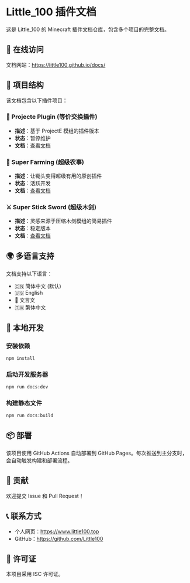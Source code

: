 # Little_100 插件文档

这是 Little_100 的 Minecraft 插件文档仓库，包含多个项目的完整文档。

## 🚀 在线访问

文档网站：https://little100.github.io/docs/

## 📁 项目结构

该文档包含以下插件项目：

### 🔄 Projecte Plugin (等价交换插件)
- **描述**：基于 ProjectE 模组的插件版本
- **状态**：暂停维护
- **文档**：[查看文档](https://little100.github.io/docs/guide/projecte/)

### 🌾 Super Farming (超级农事)
- **描述**：让锄头变得超级有用的原创插件
- **状态**：活跃开发
- **文档**：[查看文档](https://little100.github.io/docs/guide/super-farming/)

### ⚔️ Super Stick Sword (超级木剑)
- **描述**：灵感来源于压缩木剑模组的简易插件
- **状态**：稳定版本
- **文档**：[查看文档](https://little100.github.io/docs/guide/super-stick-sword/)

## 🌍 多语言支持

文档支持以下语言：
- 🇨🇳 简体中文 (默认)
- 🇺🇸 English
- 📜 文言文
- 🇹🇼 繁体中文

## 🔧 本地开发

### 安装依赖
```bash
npm install
```

### 启动开发服务器
```bash
npm run docs:dev
```

### 构建静态文件
```bash
npm run docs:build
```

## 📦 部署

该项目使用 GitHub Actions 自动部署到 GitHub Pages。每次推送到主分支时，会自动触发构建和部署流程。

## 🤝 贡献

欢迎提交 Issue 和 Pull Request！

## 📞 联系方式

- 个人网页：https://www.little100.top
- GitHub：https://github.com/Little100

## 📄 许可证

本项目采用 ISC 许可证。
